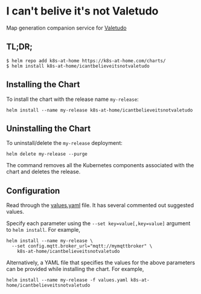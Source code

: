 # I can't belive it's not Valetudo

Map generation companion service for [Valetudo](valetudo.cloud)

## TL;DR;

```shell
$ helm repo add k8s-at-home https://k8s-at-home.com/charts/
$ helm install k8s-at-home/icantbelieveitsnotvaletudo
```

## Installing the Chart

To install the chart with the release name `my-release`:

```console
helm install --name my-release k8s-at-home/icantbelieveitsnotvaletudo
```

## Uninstalling the Chart

To uninstall/delete the `my-release` deployment:

```console
helm delete my-release --purge
```

The command removes all the Kubernetes components associated with the chart and deletes the release.

## Configuration

Read through the [values.yaml](https://github.com/k8s-at-home/charts/blob/master/charts/icantbelieveitsnotvaletudo/values.yaml) file. It has several commented out suggested values.

Specify each parameter using the `--set key=value[,key=value]` argument to `helm install`. For example,

```console
helm install --name my-release \
  --set config.mqtt.broker_url="mqtt://mymqttbroker" \
    k8s-at-home/icantbelieveitsnotvaletudo
```

Alternatively, a YAML file that specifies the values for the above parameters can be provided while installing the chart. For example,

```console
helm install --name my-release -f values.yaml k8s-at-home/icantbelieveitsnotvaletudo
```
